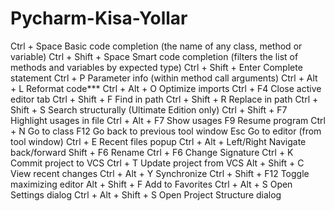 # Pycharm-Kisa-Yollar

Ctrl + Space	Basic code completion (the name of any class, method or variable)
Ctrl + Shift + Space	Smart code completion (filters the list of methods and variables by expected type)
Ctrl + Shift + Enter	Complete statement
Ctrl + P	Parameter info (within method call arguments)
Ctrl + Alt + L	Reformat code***
Ctrl + Alt + O	Optimize imports
Ctrl + F4	Close active editor tab
Ctrl + Shift + F	Find in path
Ctrl + Shift + R	Replace in path
Ctrl + Shift + S	Search structurally (Ultimate Edition only)
Ctrl + Shift + F7	Highlight usages in file
Ctrl + Alt + F7	Show usages
F9	Resume program
Ctrl + N	Go to class
F12	Go back to previous tool window
Esc	Go to editor (from tool window)
Ctrl + E	Recent files popup
Ctrl + Alt + Left/Right	Navigate back/forward
Shift + F6	Rename
Ctrl + F6	Change Signature
Ctrl + K	Commit project to VCS
Ctrl + T	Update project from VCS
Alt + Shift + C	View recent changes
Ctrl + Alt + Y	Synchronize
Ctrl + Shift + F12	Toggle maximizing editor
Alt + Shift + F	Add to Favorites
Ctrl + Alt + S	Open Settings dialog
Ctrl + Alt + Shift + S	Open Project Structure dialog
